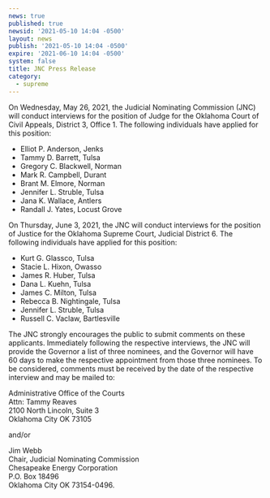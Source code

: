 ```yaml
---
news: true
published: true
newsid: '2021-05-10 14:04 -0500'
layout: news
publish: '2021-05-10 14:04 -0500'
expire: '2021-06-10 14:04 -0500'
system: false
title: JNC Press Release
category:
  - supreme
---
```

On Wednesday, May 26, 2021, the Judicial Nominating Commission (JNC) will conduct interviews for the position of Judge for the Oklahoma Court of Civil Appeals, District 3, Office 1. The following individuals have applied for this position:

- Elliot P. Anderson, Jenks
- Tammy D. Barrett, Tulsa
- Gregory C. Blackwell, Norman
- Mark R. Campbell, Durant
- Brant M. Elmore, Norman
- Jennifer L. Struble, Tulsa
- Jana K. Wallace, Antlers
- Randall J. Yates, Locust Grove

On Thursday, June 3, 2021, the JNC will conduct interviews for the position of Justice for the Oklahoma Supreme Court, Judicial District 6. The following individuals have applied for this position:

- Kurt G. Glassco, Tulsa
- Stacie L. Hixon, Owasso
- James R. Huber, Tulsa
- Dana L. Kuehn, Tulsa
- James C. Milton, Tulsa
- Rebecca B. Nightingale, Tulsa
- Jennifer L. Struble, Tulsa
- Russell C. Vaclaw, Bartlesville

The JNC strongly encourages the public to submit comments on these applicants. Immediately following the respective interviews, the JNC will provide the Governor a list of three nominees, and the Governor will have 60 days to make the respective appointment from those three nominees. To be considered, comments must be received by the date of the respective interview and may be mailed to:

Administrative Office of the Courts   
Attn: Tammy Reaves  
2100 North Lincoln, Suite 3   
Oklahoma City OK 73105  

and/or 

Jim Webb  
Chair, Judicial Nominating Commission  
Chesapeake Energy Corporation  
P.O. Box 18496  
Oklahoma City OK 73154-0496.  